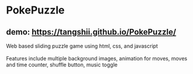 # PokePuzzle
## demo: https://tangshii.github.io/PokePuzzle/

Web based sliding puzzle game using html, css, and javascript
<br/><br/>
Features include multiple background images, animation for moves, moves and time counter, shuffle button, music toggle
